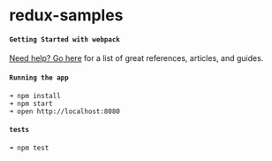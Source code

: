 # redux-samples
#### `Getting Started with webpack`

[Need help? Go here](http://webpack.github.io/docs/list-of-tutorials.html) for a list of great references, articles, and guides.

#### `Running the app`

```shell
➜ npm install
➜ npm start
➜ open http://localhost:8080
```

#### `tests`

```shell
➜ npm test
```

